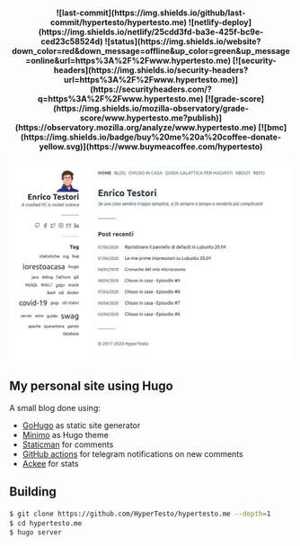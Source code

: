 <h4 align="center">
![last-commit](https://img.shields.io/github/last-commit/hypertesto/hypertesto.me)
![netlify-deploy](https://img.shields.io/netlify/25cdd3fd-ba3e-425f-bc9e-ced23c58524d)
![status](https://img.shields.io/website?down_color=red&down_message=offline&up_color=green&up_message=online&url=https%3A%2F%2Fwww.hypertesto.me)
[![security-headers](https://img.shields.io/security-headers?url=https%3A%2F%2Fwww.hypertesto.me)](https://securityheaders.com/?q=https%3A%2F%2Fwww.hypertesto.me)
[![grade-score](https://img.shields.io/mozilla-observatory/grade-score/www.hypertesto.me?publish)](https://observatory.mozilla.org/analyze/www.hypertesto.me)
[![bmc](https://img.shields.io/badge/buy%20me%20a%20coffee-donate-yellow.svg)](https://www.buymeacoffee.com/hypertesto)

</h4>

![Homepage](/static/home_screenshot.png)

## My personal site using Hugo

A small blog done using:

* [GoHugo](https://gohugo.io/) as static site generator
* [Minimo](https://github.com/MunifTanjim/minimo) as Hugo theme
* [Staticman](https://staticman.net/) for comments
* [GitHub actions](https://github.com/features/actions) for telegram notifications on new comments
* [Ackee](https://github.com/electerious/Ackee) for stats


## Building

```bash
$ git clone https://github.com/HyperTesto/hypertesto.me --depth=1
$ cd hypertesto.me
$ hugo server
```
